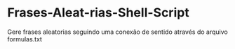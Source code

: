 # Frases-Aleat-rias-Shell-Script
Gere frases aleatorias seguindo uma conexão de sentido através do arquivo formulas.txt
